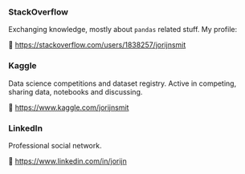 ### StackOverflow
Exchanging knowledge, mostly about `pandas` related stuff. My profile:

:link: https://stackoverflow.com/users/1838257/jorijnsmit

### Kaggle
Data science competitions and dataset registry. Active in competing, sharing data, notebooks and discussing.

:link: https://www.kaggle.com/jorijnsmit

### LinkedIn
Professional social network.

:link: https://www.linkedin.com/in/jorijn

<!--
- VAT: NL001554039B55
- CoC: 72659114
-->
